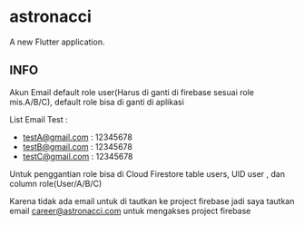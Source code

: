 # astronacci

A new Flutter application.

## INFO

Akun Email default role user(Harus di ganti di firebase sesuai role mis.A/B/C), default role bisa di ganti di aplikasi

List Email Test :
* testA@gmail.com : 12345678
* testB@gmail.com : 12345678
* testC@gmail.com : 12345678

Untuk penggantian role bisa di Cloud Firestore table users, UID user , dan column role(User/A/B/C)

Karena tidak ada email untuk di tautkan ke project firebase jadi saya tautkan email career@astronacci.com untuk mengakses project firebase